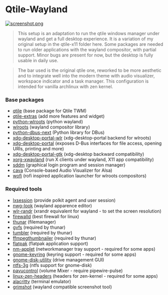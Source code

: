 # Qtile-Wayland

[![screenshot.png](https://i.postimg.cc/nLzzRpfL/screenshot.png)](https://postimg.cc/3ksYWMRM)

> This setup is an adaptation to run the qtile windows manager under wayland and get a full desktop experience. It is a variation of my original setup in the qtile-x11 folder here. Some packages are needed to run older applications with the wayland compositor, with partial support. Minor bugs are present for now, but the desktop is fully usable in daily use.

> The bar used is the original qtile one, reworked to be more aesthetic and to integrate well into the modern theme with audio visualizer, workspace indicator and a task manager. This configuration is intended for vanilla archlinux with zen kernel.

### Base packages 

- [qtile](https://archlinux.org/packages/extra/x86_64/qtile/) (base package for Qtile TWM)
- [qtile-extras](https://aur.archlinux.org/packages/qtile-extras) (add more features and widget)
- [python-wlroots](https://archlinux.org/packages/extra/x86_64/python-pywlroots/) (python wayland)
- [wlroots](https://archlinux.org/packages/extra/x86_64/wlroots/) (wayland compositor library)
- [python-dbus-next](https://archlinux.org/packages/extra/any/python-dbus-next/) (Python library for DBus)
- [xdg-desktop-portal-wlr](https://archlinux.org/packages/extra/x86_64/xdg-desktop-portal-wlr/) (xdg-desktop-portal backend for wlroots)
- [xdg-desktop-portal](https://archlinux.org/packages/extra/x86_64/xdg-desktop-portal/) (exposes D-Bus interfaces for file access, opening URIs, printing and more)
- [xdg-desktop-portal-gtk](https://archlinux.org/packages/extra/x86_64/xdg-desktop-portal-gtk/) (xdg-desktop backward compatibility)
- [xorg-xwayland](https://archlinux.org/packages/extra/x86_64/xorg-xwayland/) (run X clients under wayland, X11 app compatibility)
- [sddm](https://archlinux.org/packages/extra/x86_64/sddm/) (graphical login program and session manager)
- [cava](https://aur.archlinux.org/packages/cava) (Console-based Audio Visualizer for Alsa)
- [wofi](https://archlinux.org/packages/extra/x86_64/wofi/) (rofi inspired application launcher for wlroots compositors)

### Required tools

- [lxsession](https://archlinux.org/packages/extra/x86_64/lxsession-gtk3/) (provide polkit agent and user session)
- [nwg-look](https://archlinux.org/packages/extra/x86_64/nwg-look/) (wayland apparence editor)
- [wlr-randr](https://archlinux.org/packages/extra/x86_64/wlr-randr/) (xrandr equivalent for wayland - to set the screen resolution)
- [firewalld](https://archlinux.org/packages/extra/any/firewalld/) (best firewall for linux)
- [thunar](https://archlinux.org/packages/extra/x86_64/thunar/) (filemanager)
- [gvfs](https://archlinux.org/packages/extra/x86_64/gvfs/) (required by thunar)
- [tumbler](https://archlinux.org/packages/extra/x86_64/tumbler/) (required by thunar)
- [ffmpegthumbnailer](https://archlinux.org/packages/extra/x86_64/ffmpegthumbnailer/) (required by thunar)
- [flatpak](https://archlinux.org/packages/extra/x86_64/flatpak/) (flatpak application support)
- [nm-applet](https://man.archlinux.org/man/nm-applet.1.en) (networkmanager tray support - required for some apps)
- [gnome-keyring](https://archlinux.org/packages/extra/x86_64/gnome-keyring/) (keyring support - required for some apps)
- [gnome-disk-utility](https://archlinux.org/packages/extra/x86_64/gnome-disk-utility/) (drive management GUI)
- [ntfs-3g](https://archlinux.org/packages/extra/x86_64/ntfs-3g/) (ntfs support for gnome-disk)
- [pavucontrol](https://archlinux.org/packages/extra/x86_64/pavucontrol/) (volume Mixer - require pipewire-pulse)
- [linux-zen-headers](https://archlinux.org/packages/extra/x86_64/linux-zen-headers/) (headers for zen-kernel - required for some apps)
- [alacritty](https://archlinux.org/packages/extra/x86_64/alacritty/) (terminal emulator)
- [grimshot](https://aur.archlinux.org/packages/grimshot) (wayland compatible screenshot tool)

